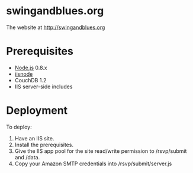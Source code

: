 swingandblues.org
=================

The website at http://swingandblues.org

Prerequisites
=================
* <a href="http://nodejs.org/">Node.js</a> 0.8.x
* <a href="https://github.com/tjanczuk/iisnode">iisnode</a>
* CouchDB 1.2
* IIS server-side includes

Deployment
=================
To deploy:
1. Have an IIS site.
2. Install the prerequisites.
3. Give the IIS app pool for the site read/write permission to /rsvp/submit and /data.
4. Copy your Amazon SMTP credentials into /rsvp/submit/server.js
